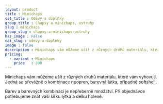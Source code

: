 ```yaml
---
layout: product
title : Minichaps
cat_title : Oděvy a doplňky
group_title : Chapsy a minichaps, ostruhy
slug : minichaps
group_slug : chapsy-a-minichaps-ostruhy
has_image : False
cat_slug : odevy-a-doplnky
image : false
description : Minichaps vám můžeme ušít z různých druhů materiálu, které vám vyhovují. Jedná se převážně o kombinace neopren, barevná látka, případně softshell.
pricing:
  - variant : Minichaps
    price   : 890
---
```


Minichaps vám můžeme ušít z různých druhů materiálu, které vám vyhovují. Jedná se převážně o kombinace neopren, barevná látka, případně softshell.

Barev a barevných kombinací je nepřeberné množství. Při objednávce potřebujeme znát vaši šířku lýtka a délku holeně.

